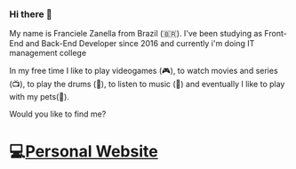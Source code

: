 ### Hi there 👋

<!--
**Franzanella/Franzanella** is a ✨ _special_ ✨ repository because its `README.md` (this file) appears on your GitHub profile.

Here are some ideas to get you started:

- 🔭 I’m currently working on ...
- 🌱 I’m currently learning ...
- 👯 I’m looking to collaborate on ...
- 🤔 I’m looking for help with ...
- 💬 Ask me about ...
- 📫 How to reach me: ...
- 😄 Pronouns: ...
- ⚡ Fun fact: ...
-->
My name is Franciele Zanella from Brazil (🇧🇷). I've been studying as Front-End and Back-End Developer since 2016 and currently 
i'm doing IT management college

In my free time I like to play videogames (:video_game:), to watch movies and series (:tv:), to play the drums (:musical_score:), to listen to music (:musical_note:) and eventually I like to play with my pets(:dog:).

Would you like to find me?

# :computer:[Personal Website](https://franzanella.github.io/meuportfolio/)

